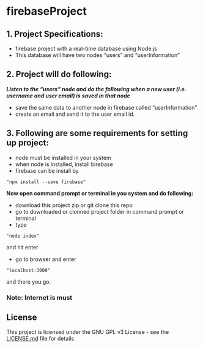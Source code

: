 # firebaseProject

## 1. Project Specifications:
* firebase project with a real-time database using Node.js
* This database will have two nodes “users” and “userInformation”

## 2. Project will do following:
***Listen to the “users” node and do the following when a new user (i.e. username and user email) is saved in that node***
* save the same data to another node in firebase called “userInformation”
* create an email and send it to the user email id.
    
## 3. Following are some requirements for setting up project:
* node must be installed in your system
* when node is installed, install birebase
* firebase can be install by
```
"npm install --save firebase"
```
**Now open command prompt or terminal in you system and do following:**
* download this project zip or git clone this repo
* go to downloaded or clonned project folder in command prompt or terminal
* type
```
"node index"
```
and hit enter
* go to browser and enter
```
"localhost:3000"
```
and there you go.
		
### Note: Internet is must

## License

This project is licensed under the GNU GPL v3 License - see the [LICENSE.md](LICENSE.md) file for details
